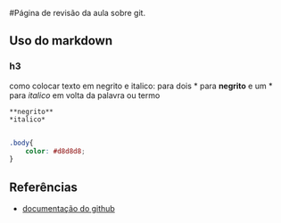 #Página de revisão da aula sobre git.
## Uso do markdown
### h3
como colocar texto em negrito e italico: para dois * para **negrito** e um * para *italico* em volta da palavra ou termo 

```
**negrito**
*italico*
```

````css

.body{
    color: #d8d8d8;
}
````
## Referências

* [documentação do github](https://docs.github.com/pt/get-started/writing-on-github/getting-started-with-writing-and-formatting-on-github/basic-writing-and-formatting-syntax#headings)
